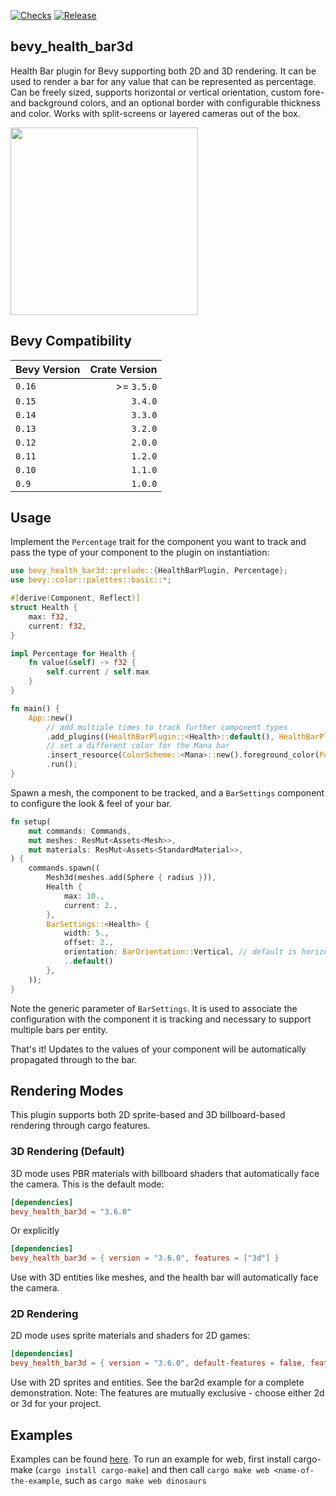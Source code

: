 [![Checks](https://github.com/sparten11740/bevy_health_bar3d/actions/workflows/checks.yml/badge.svg)](https://github.com/sparten11740/bevy_health_bar3d/actions/workflows/checks.yml) [![Release](https://github.com/sparten11740/bevy_health_bar3d/actions/workflows/release.yml/badge.svg)](https://github.com/sparten11740/bevy_health_bar3d/actions/workflows/release.yml)

## bevy_health_bar3d

Health Bar plugin for Bevy supporting both 2D and 3D rendering. It can be used to render a bar for any value that can be
represented as percentage. Can be freely sized, supports horizontal or vertical orientation, custom fore- and background
colors, and an optional border with configurable thickness and color. Works with split-screens or layered cameras out of
the box.

<img src="https://github.com/sparten11740/bevy_health_bar3d/assets/2863630/31c50809-30f0-45fc-8639-054db7c96429" width="300" />

## Bevy Compatibility

| Bevy Version | Crate Version |
|--------------|--------------:|
| `0.16`       |    >= `3.5.0` |
| `0.15`       |       `3.4.0` |
| `0.14`       |       `3.3.0` |
| `0.13`       |       `3.2.0` |
| `0.12`       |       `2.0.0` |
| `0.11`       |       `1.2.0` |
| `0.10`       |       `1.1.0` |
| `0.9`        |       `1.0.0` |

## Usage

Implement the `Percentage` trait for the component you want to track and pass the type of your component
to the plugin on instantiation:

```rust
use bevy_health_bar3d::prelude::{HealthBarPlugin, Percentage};
use bevy::color::palettes::basic::*;

#[derive(Component, Reflect)]
struct Health {
    max: f32,
    current: f32,
}

impl Percentage for Health {
    fn value(&self) -> f32 {
        self.current / self.max
    }
}

fn main() {
    App::new()
        // add multiple times to track further component types
        .add_plugins((HealthBarPlugin::<Health>::default(), HealthBarPlugin::<Mana>::default()))
        // set a different color for the Mana bar
        .insert_resource(ColorScheme::<Mana>::new().foreground_color(ForegroundColor::Static(BLUE.into())))
        .run();
}
```

Spawn a mesh, the component to be tracked, and a `BarSettings` component to configure the look & feel of your bar.

```rust
fn setup(
    mut commands: Commands,
    mut meshes: ResMut<Assets<Mesh>>,
    mut materials: ResMut<Assets<StandardMaterial>>,
) {
    commands.spawn((
        Mesh3d(meshes.add(Sphere { radius })),
        Health {
            max: 10.,
            current: 2.,
        },
        BarSettings::<Health> {
            width: 5.,
            offset: 2.,
            orientation: BarOrientation::Vertical, // default is horizontal
            ..default()
        },
    ));
}
```

Note the generic parameter of `BarSettings`. It is used to associate the configuration with the component it is tracking
and necessary to support multiple bars per entity.

That's it! Updates to the values of your component will be automatically propagated through to the bar.

## Rendering Modes

This plugin supports both 2D sprite-based and 3D billboard-based rendering through cargo features.

### 3D Rendering (Default)

3D mode uses PBR materials with billboard shaders that automatically face the camera. This is the default mode:

```toml
[dependencies]
bevy_health_bar3d = "3.6.0"
```

Or explicitly

```toml
[dependencies]
bevy_health_bar3d = { version = "3.6.0", features = ["3d"] }
```

Use with 3D entities like meshes, and the health bar will automatically face the camera.

### 2D Rendering

2D mode uses sprite materials and shaders for 2D games:

```toml
[dependencies]
bevy_health_bar3d = { version = "3.6.0", default-features = false, features = ["2d"] }
```

Use with 2D sprites and entities. See the bar2d example for a complete demonstration.
Note: The features are mutually exclusive - choose either 2d or 3d for your project.

## Examples

Examples can be found [here](https://github.com/sparten11740/bevy_health_bar3d/tree/main/examples).
To run an example for web, first install cargo-make (`cargo install cargo-make`) and then call
`cargo make web <name-of-the-example`, such as `cargo make web dinosaurs`
